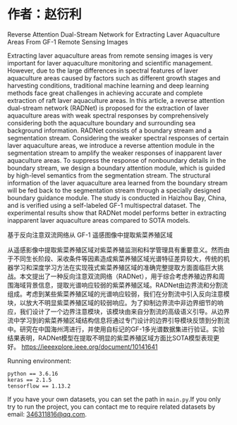 # 作者：赵衍利
Reverse Attention Dual-Stream Network for Extracting Laver Aquaculture Areas From GF-1 Remote Sensing Images

Extracting laver aquaculture areas from remote sensing images is very important for laver aquaculture monitoring and scientific management. However, due to the large differences in spectral features of laver aquaculture areas caused by factors such as different growth stages and harvesting conditions, traditional machine learning and deep learning methods face great challenges in achieving accurate and complete extraction of raft laver aquaculture areas. In this article, a reverse attention dual-stream network (RADNet) is proposed for the extraction of laver aquaculture areas with weak spectral responses by comprehensively considering both the aquaculture boundary and surrounding sea background information. RADNet consists of a boundary stream and a segmentation stream. Considering the weaker spectral responses of certain laver aquaculture areas, we introduce a reverse attention module in the segmentation stream to amplify the weaker responses of inapparent laver aquaculture areas. To suppress the response of nonboundary details in the boundary stream, we design a boundary attention module, which is guided by high-level semantics from the segmentation stream. The structural information of the laver aquaculture area learned from the boundary stream will be fed back to the segmentation stream through a specially designed boundary guidance module. The study is conducted in Haizhou Bay, China, and is verified using a self-labeled GF-1 multispectral dataset. The experimental results show that RADNet model performs better in extracting inapparent laver aquaculture areas compared to SOTA models.

基于反向注意双流网络从 GF-1 遥感图像中提取紫菜养殖区域

从遥感影像中提取紫菜养殖区域对紫菜养殖监测和科学管理具有重要意义。然而由于不同生长阶段、采收条件等因素造成紫菜养殖区域光谱特征差异较大，传统的机器学习和深度学习方法在实现筏式紫菜养殖区域的准确完整提取方面面临巨大挑战。本文提出了一种反向注意双流网络（RADNet），用于综合考虑养殖边界和周围海域背景信息，提取光谱响应较弱的紫菜养殖区域。RADNet由边界流和分割流组成。考虑到某些紫菜养殖区域的光谱响应较弱，我们在分割流中引入反向注意模块，以放大不明显紫菜养殖区域的较弱响应。为了抑制边界流中非边界细节的响应，我们设计了一个边界注意模块，该模块由来自分割流的高级语义引导。从边界流中学习到的紫菜养殖区域结构信息将通过专门设计的边界引导模块反馈到分割流中。研究在中国海州湾进行，并使用自标记的GF-1多光谱数据集进行验证。实验结果表明，RADNet模型在提取不明显的紫菜养殖区域方面比SOTA模型表现更好。
https://ieeexplore.ieee.org/document/10141641

Running environment:

    python == 3.6.16
    keras == 2.1.5
    tensorflow == 1.13.2
If you have your own datasets, you can set the path in `main.py`.If you only try to run the project, you can contact me to require related datasets by email: 346311816@qq.com.
